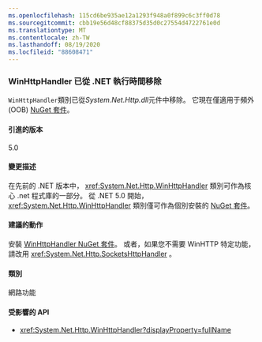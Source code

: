 ```yaml
---
ms.openlocfilehash: 115cd6be935ae12a1293f948a0f899c6c3ff0d78
ms.sourcegitcommit: cbb19e56d48cf88375d35d0c27554d4722761e0d
ms.translationtype: MT
ms.contentlocale: zh-TW
ms.lasthandoff: 08/19/2020
ms.locfileid: "88608471"
---
```

### <a name="winhttphandler-removed-from-net-runtime"></a>WinHttpHandler 已從 .NET 執行時間移除

`WinHttpHandler`類別已從*System.Net.Http.dll*元件中移除。 它現在僅適用于頻外 (OOB) [NuGet 套件](https://www.nuget.org/packages/System.Net.Http.WinHttpHandler/)。

#### <a name="version-introduced"></a>引進的版本

5.0

#### <a name="change-description"></a>變更描述

在先前的 .NET 版本中， <xref:System.Net.Http.WinHttpHandler> 類別可作為核心 .net 程式庫的一部分。 從 .NET 5.0 開始， <xref:System.Net.Http.WinHttpHandler> 類別僅可作為個別安裝的 [NuGet 套件](https://www.nuget.org/packages/System.Net.Http.WinHttpHandler/)。

#### <a name="recommended-action"></a>建議的動作

安裝 [WinHttpHandler NuGet 套件](https://www.nuget.org/packages/System.Net.Http.WinHttpHandler/)。 或者，如果您不需要 WinHTTP 特定功能，請改用 <xref:System.Net.Http.SocketsHttpHandler> 。

#### <a name="category"></a>類別

網路功能

#### <a name="affected-apis"></a>受影響的 API

- <xref:System.Net.Http.WinHttpHandler?displayProperty=fullName>

<!--

#### Affected APIs

- `T:System.Net.Http.WinHttpHandler`

-->
